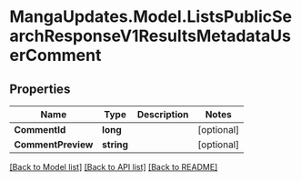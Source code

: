 # MangaUpdates.Model.ListsPublicSearchResponseV1ResultsMetadataUserComment

## Properties

Name | Type | Description | Notes
------------ | ------------- | ------------- | -------------
**CommentId** | **long** |  | [optional] 
**CommentPreview** | **string** |  | [optional] 

[[Back to Model list]](../README.md#documentation-for-models) [[Back to API list]](../README.md#documentation-for-api-endpoints) [[Back to README]](../README.md)

